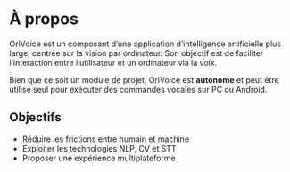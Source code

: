 # À propos

OrlVoice est un composant d’une application d’intelligence artificielle plus large, centrée sur la vision par ordinateur. Son objectif est de faciliter l’interaction entre l’utilisateur et un ordinateur via la voix.

Bien que ce soit un module de projet, OrlVoice est **autonome** et peut être utilisé seul pour exécuter des commandes vocales sur PC ou Android.

## Objectifs

- Réduire les frictions entre humain et machine
- Exploiter les technologies NLP, CV et STT
- Proposer une expérience multiplateforme
